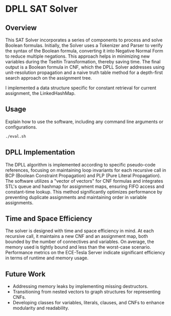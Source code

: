 # DPLL SAT Solver

## Overview
This SAT Solver incorporates a series of components to process and solve Boolean formulas. Initially, the Solver uses a Tokenizer and Parser to verify the syntax of the Boolean formula, converting it into Negative Normal Form to reduce multiple negations. This approach helps in minimizing new variables during the Tseitin Transformation, thereby saving time. The final output is a Boolean formula in CNF, which the DPLL Solver addresses using unit-resolution propagation and a naive truth table method for a depth-first search approach on the assignment tree.

I implemented a data structure specific for constant retrieval for current assignment, the LinkedHashMap.



## Usage
Explain how to use the software, including any command line arguments or configurations.

```sh
./eval.sh
```

## DPLL Implementation
The DPLL algorithm is implemented according to specific pseudo-code references, focusing on maintaining loop invariants for each recursive call in BCP (Boolean Constraint Propagation) and PLP (Pure Literal Propagation). The software utilizes a "vector of vectors" for CNF formulas and integrates STL's queue and hashmap for assignment maps, ensuring FIFO access and constant-time lookup. This method significantly optimizes performance by preventing duplicate assignments and maintaining order in variable assignments.

## Time and Space Efficiency
The solver is designed with time and space efficiency in mind. At each recursive call, it maintains a new CNF and an assignment map, both bounded by the number of connectives and variables. On average, the memory used is tightly bound and less than the worst-case scenario. Performance metrics on the ECE-Tesla Server indicate significant efficiency in terms of runtime and memory usage.

## Future Work
- Addressing memory leaks by implementing missing destructors.
- Transitioning from nested vectors to graph structures for representing CNFs.
- Developing classes for variables, literals, clauses, and CNFs to enhance modularity and readability.









